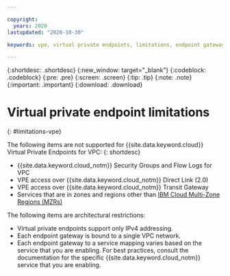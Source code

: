 ```yaml
---

copyright:
  years: 2020
lastupdated: "2020-10-30"

keywords: vpe, virtual private endpoints, limitations, endpoint gateway

---
```


{:shortdesc: .shortdesc}
{:new_window: target="_blank"}
{:codeblock: .codeblock}
{:pre: .pre}
{:screen: .screen}
{:tip: .tip}
{:note: .note}
{:important: .important}
{:download: .download}

# Virtual private endpoint limitations
{: #limitations-vpe}

The following items are not supported for {{site.data.keyword.cloud}} Virtual Private Endpoints for VPC:
{: shortdesc}

* {{site.data.keyword.cloud_notm}} Security Groups and Flow Logs for VPC
* VPE access over {{site.data.keyword.cloud_notm}} Direct Link (2.0)
* VPE access over {{site.data.keyword.cloud_notm}} Transit Gateway  
* Services that are in zones and regions other than [IBM Cloud Multi-Zone Regions (MZRs)](/docs/overview?topic=overview-locations#mzr-table)

The following items are architectural restrictions:

* Virtual private endpoints support only IPv4 addressing.
* Each endpoint gateway is bound to a single VPC network.
* Each endpoint gateway to a service mapping varies based on the service that you are enabling. For best practices, consult the documentation for the specific {{site.data.keyword.cloud_notm}} service that you are enabling.
